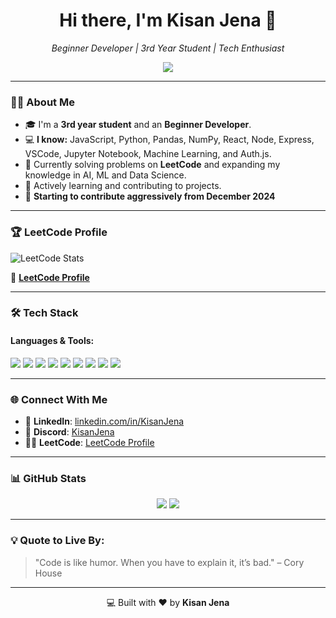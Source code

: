 <!-- Header Section -->
<h1 align="center">Hi there, I'm Kisan Jena 👋</h1>
<p align="center">
  <i>Beginner Developer | 3rd Year Student | Tech Enthusiast</i>
</p>

<!-- Profile Summary -->
<div align="center">
  <img src="https://readme-typing-svg.herokuapp.com?font=Roboto+Slab&color=%2361DBFB&size=24&center=true&vCenter=true&width=600&lines=I+am+a+passionate+developer!;Solving+problems+one+line+of+code+at+a+time;Building+Machine+Learning+Models;Learning+New+Technologies+Everyday!" />
</div>

---

<!-- About Me Section -->
### 🙋‍♂️ About Me

- 🎓 I'm a **3rd year student** and an **Beginner Developer**.
- 💻 **I know:** JavaScript, Python, Pandas, NumPy, React, Node, Express, VSCode, Jupyter Notebook, Machine Learning, and Auth.js.
- 🚀 Currently solving problems on **LeetCode** and expanding my knowledge in AI, ML and Data Science.
- 🌱 Actively learning and contributing to projects.
- 🚀 **Starting to contribute aggressively from December 2024**
---

<!-- LeetCode Stats -->
### 🏆 LeetCode Profile
![LeetCode Stats](https://leetcard.jacoblin.cool/Kisanjena?theme=dark&font=Roboto&ext=heatmap)

🔗 **[LeetCode Profile](https://leetcode.com/u/Kisanjena/)**

---

<!-- Skills Section -->
### 🛠️ Tech Stack

#### **Languages & Tools**:
<p>
  <img src="https://img.shields.io/badge/JavaScript-323330?style=flat&logo=javascript&logoColor=F7DF1E" />
  <img src="https://img.shields.io/badge/Python-3776AB?style=flat&logo=python&logoColor=white" />
  <img src="https://img.shields.io/badge/React-20232A?style=flat&logo=react&logoColor=61DAFB" />
  <img src="https://img.shields.io/badge/Node.js-339933?style=flat&logo=node.js&logoColor=white" />
  <img src="https://img.shields.io/badge/Express.js-000000?style=flat&logo=express&logoColor=white" />
  <img src="https://img.shields.io/badge/Jupyter-FA0F00?style=flat&logo=jupyter&logoColor=white" />
  <img src="https://img.shields.io/badge/VScode-007ACC?style=flat&logo=visual-studio-code&logoColor=white" />
  <img src="https://img.shields.io/badge/Pandas-150458?style=flat&logo=pandas&logoColor=white" />
  <img src="https://img.shields.io/badge/Numpy-013243?style=flat&logo=numpy&logoColor=white" />
</p>

---

<!-- Social Media Links -->
### 🌐 Connect With Me

- 🔗 **LinkedIn**: [linkedin.com/in/KisanJena](https://www.linkedin.com/feed/)
- 💬 **Discord**: [KisanJena](https://discord.com/channels/@me)
- 🧑‍💻 **LeetCode**: [LeetCode Profile](https://leetcode.com/u/Kisanjena/)

---

<!-- GitHub Stats -->
### 📊 GitHub Stats

<div align="center">
  <img src="https://github-readme-stats.vercel.app/api?username=KisanJena&show_icons=true&theme=react&hide_border=true" />
  <img src="https://github-readme-streak-stats.herokuapp.com/?user=KisanJena&theme=react&hide_border=true" />
</div>

---

<!-- Quote -->
### 💡 Quote to Live By:
> "Code is like humor. When you have to explain it, it’s bad." – Cory House

---

<p align="center">💻 Built with ❤️ by <b>Kisan Jena</b></p>

